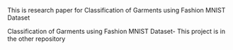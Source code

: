 This is research paper for Classification of Garments using Fashion MNIST Dataset

Classification of Garments using Fashion MNIST Dataset- This project is in the other repository
